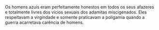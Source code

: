 ﻿Os homens azuis eram perfeitamente honestos em todos os seus afazeres e totalmente livres dos vícios sexuais dos adamitas miscigenados. Eles respeitavam a virgindade e somente praticavam a poligamia quando a guerra acarretava carência de homens.